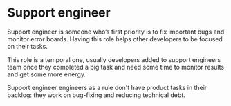 # Support engineer

Support engineer is someone who’s first priority is to fix important bugs and monitor error boards.
Having this role helps other developers to be focused on their tasks.

This role is a temporal one, usually developers added to support engineers team once they completed a big task and need some
time to monitor results and get some more energy.

Support engineer engineers as a rule don't have product tasks in their backlog: they work on bug-fixing and reducing technical debt.
